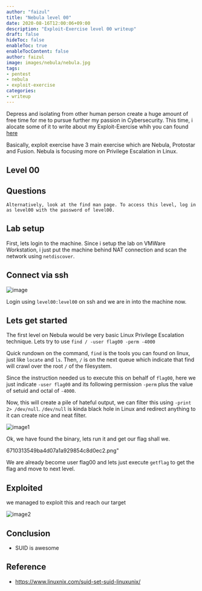 ```yaml
---
author: "faizul"
title: "Nebula level 00"
date: 2020-08-16T12:00:06+09:00
description: "Exploit-Exercise level 00 writeup"
draft: false
hideToc: false
enableToc: true
enableTocContent: false
author: faizul
image: images/nebula/nebula.jpg
tags: 
- pentest
- nebula
- exploit-exercise
categories:
- writeup
---
```


Depress and isolating from other human person create a huge amount of free time for me to pursue further my passion in Cybersecurity. This time, i alocate some of it to write about my Exploit-Exercise whih you can found [here](https://exploit-exercises.lains.space/)

Basically, exploit exercise have 3 main exercise which are Nebula, Protostar and Fusion. Nebula is focusing more on Privilege Escalation in Linux.

## Level 00

## Questions
`Alternatively, look at the find man page. To access this level, log in as level00 with the password of level00.`

## Lab setup
First, lets login to the machine. Since i setup the lab on VMWare Workstation, i just put the machine behind NAT connection and scan the network using `netdiscover`. 

## Connect via ssh

![image](/images/nebula/deb9f10bc41343eb8579e82c14f50070.png)


Login using `level00:level00` on ssh and we are in into the machine now.

## Lets get started

The first level on Nebula would be very basic Linux Privilege Escalation technique. Lets try to use `find / -user flag00 -perm -4000`

Quick rundown on the command, `find` is the tools you can found on linux, just like `locate` and `ls`. Then, `/` is on the next queue which indicate that find will crawl over the root `/` of the filesystem. 

Since the instruction needed us to execute this on behalf of `flag00`, here we just indicate `-user flag00` and its following permission `-perm` plus the value of setuid and octal of `-4000`.


Now, this will create a pile of hateful output, we can filter this using `-print 2> /dev/null`. `/dev/null` is kinda black hole in Linux and redirect anything to it can create nice and neat filter. 


![image1](/images/nebula/30868d96f2f94e9186e5d754603b1945.png)


Ok, we have found the binary, lets run it and get our flag shall we.

6710313549ba4d07a1a929854c8d0ec2.png" 


We are already become user flag00 and lets just execute `getflag` to get the flag and move to next level. 


## Exploited

we managed to exploit this and reach our target


![image2](/images/nebula/9bd023d676d549efb099c5ccf1a8e3f8.png) 



## Conclusion
- SUID is awesome

## Reference
- https://www.linuxnix.com/suid-set-suid-linuxunix/